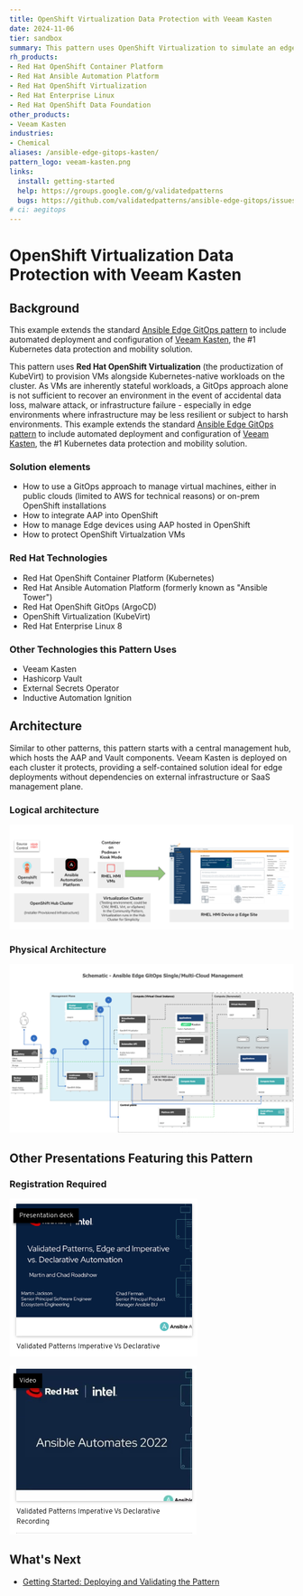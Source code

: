```yaml
---
title: OpenShift Virtualization Data Protection with Veeam Kasten
date: 2024-11-06
tier: sandbox
summary: This pattern uses OpenShift Virtualization to simulate an edge environment for VMs, protected by Veeam Kasten.
rh_products:
- Red Hat OpenShift Container Platform
- Red Hat Ansible Automation Platform
- Red Hat OpenShift Virtualization
- Red Hat Enterprise Linux
- Red Hat OpenShift Data Foundation
other_products:
- Veeam Kasten
industries:
- Chemical
aliases: /ansible-edge-gitops-kasten/
pattern_logo: veeam-kasten.png
links:
  install: getting-started
  help: https://groups.google.com/g/validatedpatterns
  bugs: https://github.com/validatedpatterns/ansible-edge-gitops/issues
# ci: aegitops
---
```


# OpenShift Virtualization Data Protection with Veeam Kasten

## Background

This example extends the standard [Ansible Edge GitOps pattern](https://validatedpatterns.io/patterns/ansible-edge-gitops/) to include automated deployment and configuration of [Veeam Kasten](https://www.veeam.com/products/cloud/kubernetes-data-protection.html), the #1 Kubernetes data protection and mobility solution.

This pattern uses **Red Hat OpenShift Virtualization** (the productization of KubeVirt) to provision VMs alongside Kubernetes-native workloads on the cluster. As VMs are inherently stateful workloads, a GitOps approach alone is not sufficient to recover an environment in the event of accidental data loss, malware attack, or infrastructure failure - especially in edge environments where infrastructure may be less resilient or subject to harsh environments. This example extends the standard [Ansible Edge GitOps pattern](https://validatedpatterns.io/patterns/ansible-edge-gitops/) to include automated deployment and configuration of [Veeam Kasten](https://www.veeam.com/products/cloud/kubernetes-data-protection.html), the #1 Kubernetes data protection and mobility solution.

### Solution elements

- How to use a GitOps approach to manage virtual machines, either in public clouds (limited to AWS for technical reasons) or on-prem OpenShift installations
- How to integrate AAP into OpenShift
- How to manage Edge devices using AAP hosted in OpenShift
- How to protect OpenShift Virtualzation VMs

### Red Hat Technologies

- Red Hat OpenShift Container Platform (Kubernetes)
- Red Hat Ansible Automation Platform (formerly known as "Ansible Tower")
- Red Hat OpenShift GitOps (ArgoCD)
- OpenShift Virtualization (KubeVirt)
- Red Hat Enterprise Linux 8

### Other Technologies this Pattern Uses

- Veeam Kasten
- Hashicorp Vault
- External Secrets Operator
- Inductive Automation Ignition

## Architecture

Similar to other patterns, this pattern starts with a central management hub, which hosts the AAP and Vault components. Veeam Kasten is deployed on each cluster it protects, providing a self-contained solution ideal for edge deployments without dependencies on external infrastructure or SaaS management plane.

### Logical architecture

![Ansible-Edge-Gitops-Architecture](/images/ansible-edge-gitops/ansible-edge-gitops-arch.png)

### Physical Architecture

![Ansible-Edge-GitOps-Physical-Architecture](/images/ansible-edge-gitops-kasten/aeg-arch-schematic.png)

## Other Presentations Featuring this Pattern

### Registration Required

[![Ansible-Automates-June-2022-Deck](/images/ansible-edge-gitops/automates-june-2022-deck-thumb.png)](https://tracks.redhat.com/c/validated-patterns_i?x=5wCWYS&lx=lT1ZfK)

[![Ansible-Automates-June-2022-Video](/images/ansible-edge-gitops/automates-june-2022-video-thumb.png)](https://tracks.redhat.com/c/preview-42?x=5wCWYS&lx=lT1ZfK)

## What's Next

- [Getting Started: Deploying and Validating the Pattern](getting-started)
